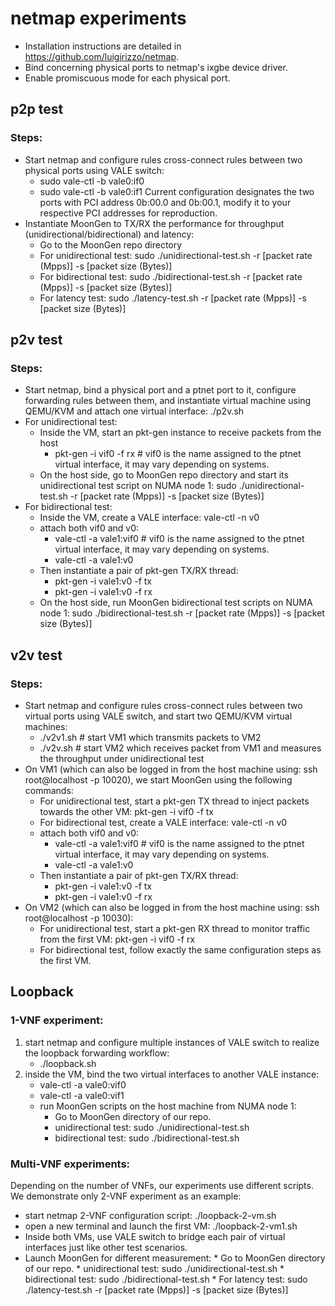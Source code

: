 # netmap experiments
* Installation instructions are detailed in https://github.com/luigirizzo/netmap. 
* Bind concerning physical ports to netmap's ixgbe device driver.
* Enable promiscuous mode for each physical port.

## p2p test
### Steps:
* Start netmap and configure rules cross-connect rules between two physical ports using VALE switch:
    * sudo vale-ctl -b vale0:if0
    * sudo vale-ctl -b vale0:if1
    Current configuration designates the two ports with PCI address 0b:00.0 and 0b:00.1, modify it to your respective PCI addresses for reproduction.
* Instantiate MoonGen to TX/RX the performance for throughput (unidirectional/bidirectional) and latency:
    * Go to the MoonGen repo directory
    * For unidirectional test: sudo ./unidirectional-test.sh  -r [packet rate (Mpps)] -s [packet size (Bytes)]
    * For bidirectional test: sudo ./bidirectional-test.sh  -r [packet rate (Mpps)] -s [packet size (Bytes)]
    * For latency test: sudo ./latency-test.sh -r [packet rate (Mpps)] -s [packet size (Bytes)]
    
## p2v test
### Steps:
* Start netmap, bind a physical port and a ptnet port to it, configure forwarding rules between them, 
and instantiate virtual machine using QEMU/KVM and attach one virtual interface: ./p2v.sh
* For unidirectional test:
    * Inside the VM, start an pkt-gen instance to receive packets from the host
      * pkt-gen -i vif0 -f rx # vif0 is the name assigned to the ptnet virtual interface, it may vary depending on systems.
    * On the host side, go to MoonGen repo directory and start its unidirectional test script on NUMA node 1: sudo ./unidirectional-test.sh  -r [packet rate (Mpps)] -s [packet size (Bytes)]
* For bidirectional test:
    * Inside the VM, create a VALE interface: vale-ctl -n v0
    * attach both vif0 and v0:
      * vale-ctl -a vale1:vif0 # vif0 is the name assigned to the ptnet virtual interface, it may vary depending on systems.
      * vale-ctl -a vale1:v0
    * Then instantiate a pair of pkt-gen TX/RX thread: 
      * pkt-gen -i vale1:v0 -f tx
      * pkt-gen -i vale1:v0 -f rx
    * On the host side, run MoonGen bidirectional test scripts on NUMA node 1: sudo ./bidirectional-test.sh  -r [packet rate (Mpps)] -s [packet size (Bytes)]

## v2v test
### Steps:
* Start netmap and configure rules cross-connect rules between two virtual ports using VALE switch, and start two QEMU/KVM 
virtual machines: 
    * ./v2v1.sh    # start VM1 which transmits packets to VM2
    * ./v2v.sh     # start VM2 which receives packet from VM1 and measures the throughput under unidirectional test
* On VM1 (which can also be logged in from the host machine using: ssh root@localhost -p 10020), we start MoonGen using the following commands:
    * For unidirectional test, start a pkt-gen TX thread to inject packets towards the other VM: pkt-gen -i vif0 -f tx
    * For bidirectional test, create a VALE interface: vale-ctl -n v0
    * attach both vif0 and v0:
      * vale-ctl -a vale1:vif0 # vif0 is the name assigned to the ptnet virtual interface, it may vary depending on systems.
      * vale-ctl -a vale1:v0
    * Then instantiate a pair of pkt-gen TX/RX thread: 
      * pkt-gen -i vale1:v0 -f tx
      * pkt-gen -i vale1:v0 -f rx
* On VM2 (which can also be logged in from the host machine using: ssh root@localhost -p 10030):
    * For unidirectional test, start a pkt-gen RX thread to monitor traffic from the first VM: pkt-gen -i vif0 -f rx
    * For bidirectional test, follow exactly the same configuration steps as the first VM.
  
## Loopback
### 1-VNF experiment:
  1. start netmap and configure multiple instances of VALE switch to realize the loopback forwarding workflow:
      * ./loopback.sh
  2. inside the VM, bind the two virtual interfaces to another VALE instance:
      * vale-ctl -a vale0:vif0
      * vale-ctl -a vale0:vif1
      * run MoonGen scripts on the host machine from NUMA node 1:
           * Go to MoonGen directory of our repo.
           * unidirectional test: sudo ./unidirectional-test.sh 
           * bidirectional test: sudo ./bidirectional-test.sh
     
### Multi-VNF experiments:
Depending on the number of VNFs, our experiments use different scripts. We demonstrate only 2-VNF experiment as an example:
* start netmap 2-VNF configuration script: ./loopback-2-vm.sh
* open a new terminal and launch the first VM: ./loopback-2-vm1.sh
* Inside both VMs, use VALE switch to bridge each pair of virtual interfaces just like other test scenarios.
* Launch MoonGen for different measurement:
      * Go to MoonGen directory of our repo.
      * unidirectional test: sudo ./unidirectional-test.sh 
      * bidirectional test: sudo ./bidirectional-test.sh
      * For latency test: sudo ./latency-test.sh -r [packet rate (Mpps)] -s [packet size (Bytes)]
